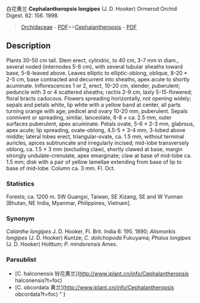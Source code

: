 白花黄兰 **Cephalantheropsis longipes** (J. D. Hooker) Ormerod Orchid Digest. 62: 156. 1998.

> [Orchidaceae](http://www.iplant.cn/info/Orchidaceae?t=foc) - [PDF](http://www.iplant.cn/foc/pdf/Orchidaceae.pdf)>>[Cephalantheropsis](http://www.iplant.cn/info/Cephalantheropsis?t=foc) - [PDF](http://www.iplant.cn/foc/pdf/Cephalantheropsis.pdf)

## Description

Plants 30-50 cm tall. Stem erect, cylindric, to 40 cm, 3-7 mm in diam., several noded (internodes 5-8 cm), with several tubular sheaths toward base, 5-8-leaved above. Leaves elliptic to elliptic-oblong, oblique, 8-20 × 2-5 cm, base contracted and decurrent into sheaths, apex acute to shortly acuminate. Inflorescences 1 or 2, erect, 10-20 cm, slender, puberulent; peduncle with 3 or 4 scattered sheaths; rachis 2-9 cm, laxly 5-15-flowered; floral bracts caducous. Flowers spreading horizontally, not opening widely; sepals and petals white, lip white with a yellow band at center, all parts turning orange with age; pedicel and ovary 10-20 mm, puberulent. Sepals connivent or spreading, similar, lanceolate, 6-8 × ca. 2.5 mm, outer surfaces puberulent, apex acuminate. Petals ovate, 5-6 × 2-3 mm, glabrous, apex acute; lip spreading, ovate-oblong, 4.5-5 × 3-4 mm, 3-lobed above middle; lateral lobes erect, triangular-ovate, ca. 1.5 mm, without terminal auricles, apices subtruncate and irregularly incised; mid-lobe transversely oblong, ca. 1.5 × 3 mm (excluding claw), shortly clawed at base, margin strongly undulate-crenulate, apex emarginate; claw at base of mid-lobe ca. 1.5 mm; disk with a pair of yellow lamellae extending from base of lip to base of mid-lobe. Column ca. 3 mm. Fl. Oct.

### Statistics
Forests; ca. 1200 m. SW Guangxi, Taiwan, SE Xizang, SE and W Yunnan [Bhutan, NE India, Myanmar, Philippines, Vietnam].

### Synonym
*Calanthe longipes* J. D. Hooker, Fl. Brit. India 6: 195. 1890; *Alismorkis longipes* (J. D. Hooker) Kuntze; *C. dolichopoda* Fukuyama; *Phaius longipes* (J. D. Hooker) Holttum; *P. mindorensis* Ames.

### Parsublist

* [C.  halconensis  铃花黄兰](http://www.iplant.cn/info/Cephalantheropsis halconensis?t=foc)
* [C.  obcordata  黄兰](http://www.iplant.cn/info/Cephalantheropsis obcordata?t=foc)
"
}